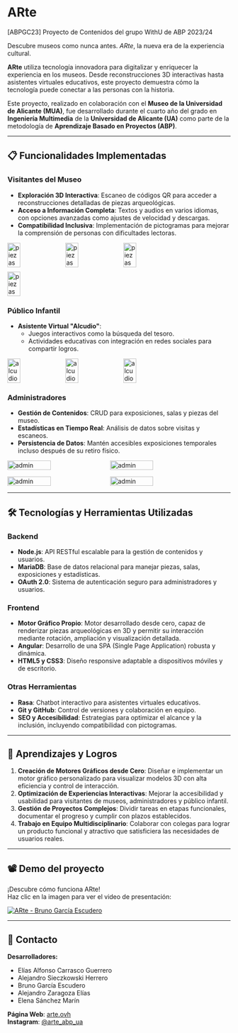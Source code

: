 # ARte

[ABPGC23] Proyecto de Contenidos del grupo WithU de ABP 2023/24

Descubre museos como nunca antes. *ARte*, la nueva era de la experiencia cultural. 

**ARte** utiliza tecnología innovadora para digitalizar y enriquecer la experiencia en los museos. Desde reconstrucciones 3D interactivas hasta asistentes virtuales educativos, este proyecto demuestra cómo la tecnología puede conectar a las personas con la historia.

Este proyecto, realizado en colaboración con el **Museo de la Universidad de Alicante (MUA)**, fue desarrollado durante el cuarto año del grado en **Ingeniería Multimedia** de la **Universidad de Alicante (UA)** como parte de la metodología de **Aprendizaje Basado en Proyectos (ABP)**.

---

## 📋 Funcionalidades Implementadas

### Visitantes del Museo
- **Exploración 3D Interactiva**: Escaneo de códigos QR para acceder a reconstrucciones detalladas de piezas arqueológicas.
- **Acceso a Información Completa**: Textos y audios en varios idiomas, con opciones avanzadas como ajustes de velocidad y descargas.
- **Compatibilidad Inclusiva**: Implementación de pictogramas para mejorar la comprensión de personas con dificultades lectoras.

<div style="display: flex; gap: 10px; flex-wrap: wrap; margin-bottom: 15px;">
  <img src="https://github.com/user-attachments/assets/9e3a9323-abb3-423f-9780-dc863d07d994" alt="piezas" width="24%" />
  <img src="https://github.com/user-attachments/assets/1caba9b6-633d-41db-bff7-bd8402541176" alt="piezas" width="24%" />
  <img src="https://github.com/user-attachments/assets/1a50ee3c-ec45-4fa3-8224-d22b7d7cca77" alt="piezas" width="24%" />
  <img src="https://github.com/user-attachments/assets/b0875edc-6d6b-49e1-a487-a693c6d44ee6" alt="piezas" width="24%" />
</div>

### Público Infantil
- **Asistente Virtual "Alcudio"**:
  - Juegos interactivos como la búsqueda del tesoro.
  - Actividades educativas con integración en redes sociales para compartir logros.
 
<div style="display: flex; gap: 10px; flex-wrap: wrap; margin-bottom: 15px;">
  <img src="https://github.com/user-attachments/assets/5785b109-baae-4962-aec4-ce42a1ace75b" alt="alcudio" width="24%" />
  <img src="https://github.com/user-attachments/assets/c326d02d-3ff3-40f7-a0bc-1e3e8f3b1e3c" alt="alcudio" width="24%" />
  <img src="https://github.com/user-attachments/assets/6750294e-5ec7-4c09-911b-4d9d60cd6928" alt="alcudio" width="24%" />
</div>

### Administradores
- **Gestión de Contenidos**: CRUD para exposiciones, salas y piezas del museo.
- **Estadísticas en Tiempo Real**: Análisis de datos sobre visitas y escaneos.
- **Persistencia de Datos**: Mantén accesibles exposiciones temporales incluso después de su retiro físico.

<div style="display: flex; gap: 10px; flex-wrap: wrap; margin-bottom: 15px;">
  <img src="https://github.com/user-attachments/assets/1b2b92d9-f06b-468a-b23c-b59769a6b425" alt="admin" width="44%" />
  <img src="https://github.com/user-attachments/assets/27be5ad6-036e-4344-bbd3-5395e399593e" alt="admin" width="44%" />
</div>
<div style="display: flex; gap: 10px; flex-wrap: wrap; margin-bottom: 15px;">
  <img src="https://github.com/user-attachments/assets/94069426-fd94-4dcb-9f20-594689647d1b" alt="admin" width="44%" />
  <img src=https://github.com/user-attachments/assets/4aed98a3-1af1-48a3-a031-a30076d97f42" alt="admin" width="44%" />
</div>

---

## 🛠️ Tecnologías y Herramientas Utilizadas

### Backend
- **Node.js**: API RESTful escalable para la gestión de contenidos y usuarios.
- **MariaDB**: Base de datos relacional para manejar piezas, salas, exposiciones y estadísticas.
- **OAuth 2.0**: Sistema de autenticación seguro para administradores y usuarios.

### Frontend
- **Motor Gráfico Propio**: Motor desarrollado desde cero, capaz de renderizar piezas arqueológicas en 3D y permitir su interacción mediante rotación, ampliación y visualización detallada.
- **Angular**: Desarrollo de una SPA (Single Page Application) robusta y dinámica.
- **HTML5 y CSS3**: Diseño responsive adaptable a dispositivos móviles y de escritorio.

### Otras Herramientas
- **Rasa**: Chatbot interactivo para asistentes virtuales educativos.
- **Git y GitHub**: Control de versiones y colaboración en equipo.
- **SEO y Accesibilidad**: Estrategias para optimizar el alcance y la inclusión, incluyendo compatibilidad con pictogramas.

---

## 🎯 Aprendizajes y Logros

1. **Creación de Motores Gráficos desde Cero**: Diseñar e implementar un motor gráfico personalizado para visualizar modelos 3D con alta eficiencia y control de interacción.
2. **Optimización de Experiencias Interactivas**: Mejorar la accesibilidad y usabilidad para visitantes de museos, administradores y público infantil.
3. **Gestión de Proyectos Complejos**: Dividir tareas en etapas funcionales, documentar el progreso y cumplir con plazos establecidos.
4. **Trabajo en Equipo Multidisciplinario**: Colaborar con colegas para lograr un producto funcional y atractivo que satisficiera las necesidades de usuarios reales.

---

## 📽️ Demo del proyecto  

¡Descubre cómo funciona ARte!  
Haz clic en la imagen para ver el video de presentación:  

[![ARte - Bruno García Escudero](https://img.youtube.com/vi/-byk7npR5nE/0.jpg)](https://www.youtube.com/watch?v=-byk7npR5nE)

---

## 📧 Contacto

**Desarrolladores:**
- Elías Alfonso Carrasco Guerrero  
- Alejandro Sieczkowski Herrero  
- Bruno García Escudero  
- Alejandro Zaragoza Elías  
- Elena Sánchez Marín  

**Página Web**: [arte.ovh](https://arte.ovh)  
**Instagram**: [@arte_abp_ua](https://instagram.com/arte_abp_ua)  


  


